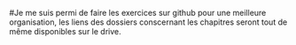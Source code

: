 #Je me suis permi de faire les exercices sur github pour une meilleure organisation, les liens des dossiers conscernant les chapitres seront tout de même disponibles sur le drive.
